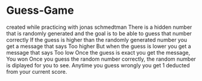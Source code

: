 # Guess-Game
created while practicing with jonas schmedtman
There is a hidden number that is randomly generated and the goal is to be able to guess that number correctly
If the guess is higher than the randomly generated number you get a message that says Too higher
But when the guess is lower you get a message that says Too low
Once the guess is exact you get the message, You won
Once you guess the random number correctly,  the random number is diplayed for you to see.
Anytime you guess wrongly you get 1 deducted from your current score.
